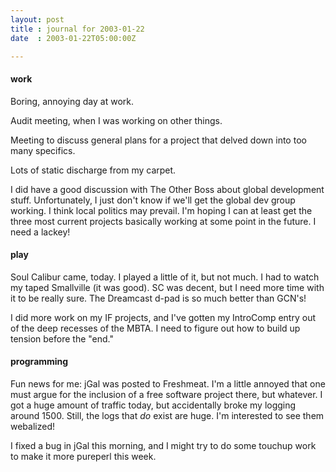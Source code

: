```yaml
---
layout: post
title : journal for 2003-01-22
date  : 2003-01-22T05:00:00Z

---
```

<h4>work</h4>Boring, annoying day at work.

Audit meeting, when I was working on other things.

Meeting to discuss general plans for a project that delved down into too many specifics.

Lots of static discharge from my carpet.

I did have a good discussion with The Other Boss about global development stuff.  Unfortunately, I just don't know if we'll get the global dev group working.  I think local politics may prevail.  I'm hoping I can at least get the three most current projects basically working at some point in the future. I need a lackey!<h4>play</h4>Soul Calibur came, today.  I played a little of it, but not much.  I had to watch my taped Smallville (it was good).  SC was decent, but I need more time with it to be really sure.  The Dreamcast d-pad is so much better than GCN's!

I did more work on my IF projects, and I've gotten my IntroComp entry out of the deep recesses of the MBTA.  I need to figure out how to build up tension before the "end."<h4>programming</h4>Fun news for me:  jGal was posted to Freshmeat.  I'm a little annoyed that one must argue for the inclusion of a free software project there, but whatever.  I got a huge amount of traffic today, but accidentally broke my logging around 1500.  Still, the logs that <em>do</em> exist are huge.  I'm interested to see them webalized!

I fixed a bug in jGal this morning, and I might try to do some touchup work to make it more pureperl this week.

